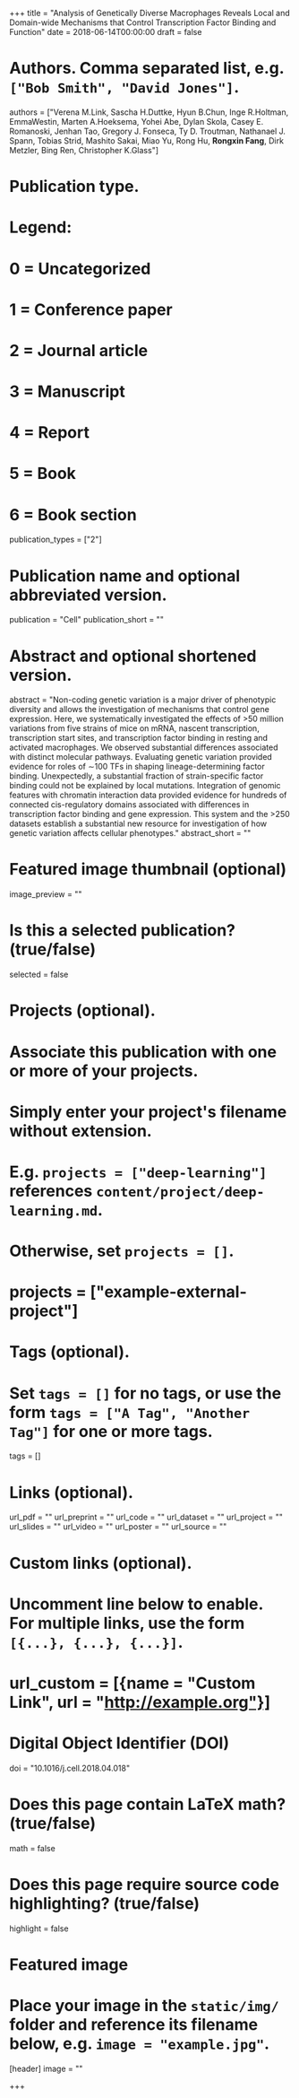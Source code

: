 +++
title = "Analysis of Genetically Diverse Macrophages Reveals Local and Domain-wide Mechanisms that Control Transcription Factor Binding and Function"
date = 2018-06-14T00:00:00
draft = false

# Authors. Comma separated list, e.g. `["Bob Smith", "David Jones"]`.
authors = ["Verena M.Link, Sascha H.Duttke, Hyun B.Chun, Inge R.Holtman, EmmaWestin, Marten A.Hoeksema, Yohei Abe, Dylan Skola, Casey E. Romanoski, Jenhan Tao, Gregory J. Fonseca, Ty D. Troutman, Nathanael J. Spann, Tobias Strid, Mashito Sakai, Miao Yu, Rong Hu, **Rongxin Fang**, Dirk Metzler, Bing Ren, Christopher K.Glass"]

# Publication type.
# Legend:
# 0 = Uncategorized
# 1 = Conference paper
# 2 = Journal article
# 3 = Manuscript
# 4 = Report
# 5 = Book
# 6 = Book section
publication_types = ["2"]

# Publication name and optional abbreviated version.
publication = "Cell"
publication_short = ""

# Abstract and optional shortened version.
abstract = "Non-coding genetic variation is a major driver of phenotypic diversity and allows the investigation of mechanisms that control gene expression. Here, we systematically investigated the effects of >50 million variations from five strains of mice on mRNA, nascent transcription, transcription start sites, and transcription factor binding in resting and activated macrophages. We observed substantial differences associated with distinct molecular pathways. Evaluating genetic variation provided evidence for roles of ∼100 TFs in shaping lineage-determining factor binding. Unexpectedly, a substantial fraction of strain-specific factor binding could not be explained by local mutations. Integration of genomic features with chromatin interaction data provided evidence for hundreds of connected cis-regulatory domains associated with differences in transcription factor binding and gene expression. This system and the >250 datasets establish a substantial new resource for investigation of how genetic variation affects cellular phenotypes."
abstract_short = ""

# Featured image thumbnail (optional)
image_preview = ""

# Is this a selected publication? (true/false)
selected = false

# Projects (optional).
#   Associate this publication with one or more of your projects.
#   Simply enter your project's filename without extension.
#   E.g. `projects = ["deep-learning"]` references `content/project/deep-learning.md`.
#   Otherwise, set `projects = []`.
# projects = ["example-external-project"]

# Tags (optional).
#   Set `tags = []` for no tags, or use the form `tags = ["A Tag", "Another Tag"]` for one or more tags.
tags = []

# Links (optional).
url_pdf = ""
url_preprint = ""
url_code = ""
url_dataset = ""
url_project = ""
url_slides = ""
url_video = ""
url_poster = ""
url_source = ""

# Custom links (optional).
#   Uncomment line below to enable. For multiple links, use the form `[{...}, {...}, {...}]`.
# url_custom = [{name = "Custom Link", url = "http://example.org"}]

# Digital Object Identifier (DOI)
doi = "10.1016/j.cell.2018.04.018"

# Does this page contain LaTeX math? (true/false)
math = false

# Does this page require source code highlighting? (true/false)
highlight = false

# Featured image
# Place your image in the `static/img/` folder and reference its filename below, e.g. `image = "example.jpg"`.
[header]
image = ""

+++
